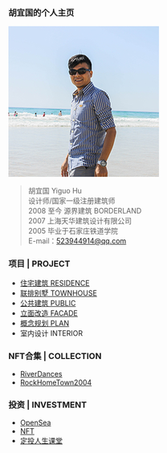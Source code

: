 ### 胡宜国的个人主页  

![avatar](me.jpg)   

> 胡宜国 Yiguo Hu  
> 设计师/国家一级注册建筑师  
> 2008 至今 源界建筑 BORDERLAND  
> 2007 上海天华建筑设计有限公司   
> 2005 毕业于石家庄铁道学院   
> E-mail：523944914@qq.com 

### 项目 | PROJECT      

* [住宅建筑 RESIDENCE](residence.md)  
* [联排别墅 TOWNHOUSE](townhouse.md)  
* [公共建筑 PUBLIC](public.md)  
* [立面改造 FACADE](facade.md)  
* [概念规划 PLAN](plan.md)  
* 室内设计 INTERIOR

### NFT合集 | COLLECTION  

* [RiverDances](https://www.element.market/collections/riverdances)  
* [RockHomeTown2004](https://opensea.io/collection/rockhometown-2004)  

### 投资 | INVESTMENT   

* [OpenSea](https://opensea.io/DriftOstrich) 
* [NFT](nft.md)  
* [定投人生课堂](dingtou.md)  
